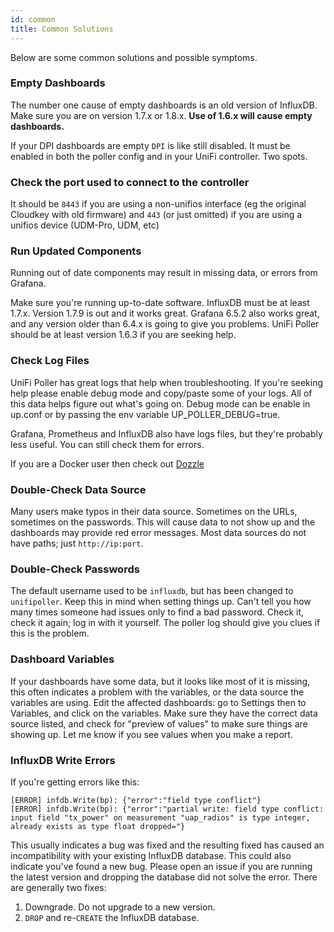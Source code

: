 ```yaml
---
id: common
title: Common Solutions
---
```


Below are some common solutions and possible symptoms.

### Empty Dashboards

The number one cause of empty dashboards is an old version of InfluxDB. Make sure you are on version 1.7.x or 1.8.x. **Use of 1.6.x will cause empty dashboards.**

If your DPI dashboards are empty `DPI` is like still disabled. It must be enabled in both the poller config and in your UniFi controller. Two spots.

### Check the port used to connect to the controller

It should be `8443` if you are using a non-unifios interface (eg the original Cloudkey with old firmware) and `443` (or just omitted) if you are using a unifios device (UDM-Pro, UDM, etc)

### Run Updated Components

Running out of date components may result in missing data, or errors from Grafana.

Make sure you're running up-to-date software. InfluxDB must be at least 1.7.x. Version 1.7.9 is out and it works great. Grafana 6.5.2 also works great, and any version older than 6.4.x is going to give you problems. UniFi Poller should be at least version 1.6.3 if you are seeking help.

### Check Log Files

UniFi Poller has great logs that help when troubleshooting. If you're seeking help please enable debug mode and copy/paste some of your logs. All of this data helps figure out what's going on. Debug mode can be enable in up.conf or by passing the env variable UP_POLLER_DEBUG=true.

Grafana, Prometheus and InfluxDB also have logs files, but they're probably less useful. You can still check them for errors.

If you are a Docker user then check out [Dozzle](https://dozzle.dev/)

### Double-Check Data Source

Many users make typos in their data source. Sometimes on the URLs, sometimes on the passwords. This will cause data to not show up and the dashboards may provide red error messages. Most data sources do not have paths; just `http://ip:port`.

### Double-Check Passwords

The default username used to be `influxdb`, but has been changed to `unifipoller`. Keep this in mind when setting things up. Can't tell you how many times someone had issues only to find a bad password. Check it, check it again; log in with it yourself. The poller log should give you clues if this is the problem.

### Dashboard Variables

If your dashboards have some data, but it looks like most of it is missing, this often indicates a problem with the variables, or the data source the variables are using. Edit the affected dashboards: go to Settings then to Variables, and click on the variables. Make sure they have the correct data source listed, and check for "preview of values" to make sure things are showing up. Let me know if you see values when you make a report.

### InfluxDB Write Errors

If you're getting errors like this:
```
[ERROR] infdb.Write(bp): {"error":"field type conflict"}
[ERROR] infdb.Write(bp): {"error":"partial write: field type conflict: input field "tx_power" on measurement "uap_radios" is type integer, already exists as type float dropped="}
```
This usually indicates a bug was fixed and the resulting fixed has caused an incompatibility with your existing InfluxDB database. This could also indicate you've found a new bug. Please open an issue if you are running the latest version and dropping the database did not solve the error. There are generally two fixes:

1. Downgrade. Do not upgrade to a new version.
2. `DROP` and re-`CREATE` the InfluxDB database.
